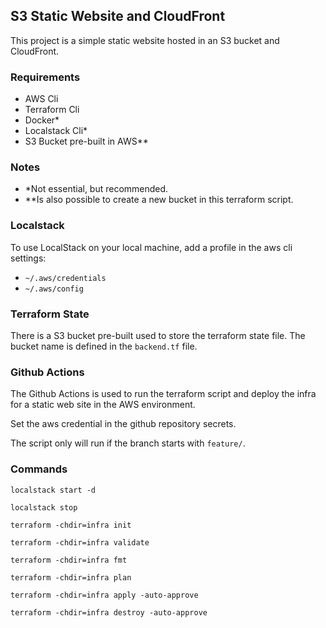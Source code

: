 ## S3 Static Website and CloudFront
This project is a simple static website hosted in an S3 bucket and CloudFront.

### Requirements
- AWS Cli
- Terraform Cli
- Docker*
- Localstack Cli*
- S3 Bucket pre-built in AWS**

### Notes
- *Not essential, but recommended.
- **Is also possible to create a new bucket in this terraform script.

### Localstack
To use LocalStack on your local machine, add a profile in the aws cli settings:
- `~/.aws/credentials`
- `~/.aws/config`

### Terraform State
There is a S3 bucket pre-built used to store the terraform state file.
The bucket name is defined in the `backend.tf` file.

### Github Actions
The Github Actions is used to run the terraform script and deploy the infra for a static web site in the AWS environment.

Set the aws credential in the github repository secrets.

The script only will run if the branch starts with `feature/`.

### Commands
```shell
localstack start -d
```

```shell
localstack stop
```

```shell
terraform -chdir=infra init
```

```shell
terraform -chdir=infra validate
```

```shell
terraform -chdir=infra fmt
```

```shell
terraform -chdir=infra plan
```

```shell
terraform -chdir=infra apply -auto-approve
```

```shell
terraform -chdir=infra destroy -auto-approve
```